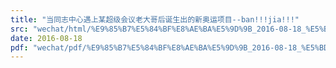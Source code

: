 ```yaml
---
title: "当同志中心遇上某超级会议老大哥后诞生出的新奥运项目--ban!!!jia!!!"
src: "wechat/html/%E9%85%B7%E5%84%BF%E8%AE%BA%E5%9D%9B_2016-08-18_%E5%BD%93%E5%90%8C%E5%BF%97%E4%B8%AD%E5%BF%83%E9%81%87%E4%B8%8A%E6%9F%90%E8%B6%85%E7%BA%A7%E4%BC%9A%E8%AE%AE%E8%80%81%E5%A4%A7%E5%93%A5%E5%90%8E%E8%AF%9E%E7%94%9F%E5%87%BA%E7%9A%84%E6%96%B0%E5%A5%A5%E8%BF%90%E9%A1%B9%E7%9B%AE--ban%21%21%21jia%21%21%21.html"
date: 2016-08-18
pdf: "wechat/pdf/%E9%85%B7%E5%84%BF%E8%AE%BA%E5%9D%9B_2016-08-18_%E5%BD%93%E5%90%8C%E5%BF%97%E4%B8%AD%E5%BF%83%E9%81%87%E4%B8%8A%E6%9F%90%E8%B6%85%E7%BA%A7%E4%BC%9A%E8%AE%AE%E8%80%81%E5%A4%A7%E5%93%A5%E5%90%8E%E8%AF%9E%E7%94%9F%E5%87%BA%E7%9A%84%E6%96%B0%E5%A5%A5%E8%BF%90%E9%A1%B9%E7%9B%AE--ban%21%21%21jia%21%21%21.pdf"
---
```

